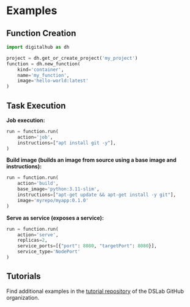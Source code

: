 # Examples

## Function Creation

```python
import digitalhub as dh

project = dh.get_or_create_project('my_project')
function = dh.new_function(
    kind='container',
    name='my_function',
    image='hello-world:latest'
)
```

## Task Execution

**Job execution:**

```python
run = function.run(
    action='job',
    instructions=["apt install git -y"],
)
```

**Build image (builds an image from source using a base image and instructions):**

```python
run = function.run(
    action='build',
    base_image='python:3.11-slim',
    instructions=["apt-get update && apt-get install -y git"],
    image='myrepo/myapp:0.1.0'
)
```

**Serve as service (exposes a service):**

```python
run = function.run(
    action='serve',
    replicas=2,
    service_ports=[{"port": 8080, "targetPort": 8080}],
    service_type='NodePort'
)
```

## Tutorials

Find additional examples in the [tutorial repository](https://github.com/scc-digitalhub/digitalhub-tutorials) of the DSLab GitHub organization.
